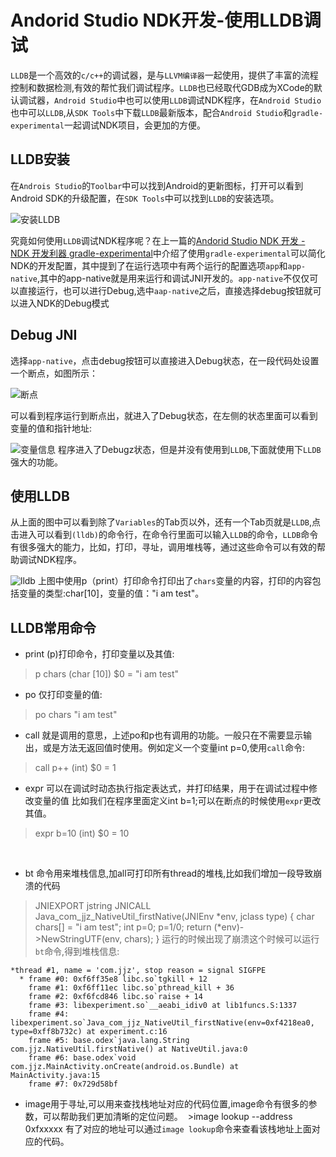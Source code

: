 # Andorid Studio NDK开发-使用LLDB调试

`LLDB`是一个高效的`c/c++`的调试器，是与`LLVM编译器`一起使用，提供了丰富的流程控制和数据检测,有效的帮忙我们调试程序。`LLDB`也已经取代GDB成为XCode的默认调试器，`Android Studio`中也可以使用`LLDB`调试NDK程序，在`Android Studio`也中可以`LLDB`,从`SDK Tools`中下载`LLDB`最新版本，配合`Android Studio`和`gradle-experimental`一起调试NDK项目，会更加的方便。

## LLDB安装
在`Androis Studio`的`Toolbar`中可以找到Android的更新图标，打开可以看到Android SDK的升级配置，在`SDK Tools`中可以找到`LLDB`的安装选项。

![安装LLDB](http://upload-images.jianshu.io/upload_images/22188-e998f2f638af115e.png?imageMogr2/auto-orient/strip%7CimageView2/2/w/1240)

究竟如何使用`LLDB`调试NDK程序呢？在上一篇的[Andorid Studio NDK 开发 - NDK 开发利器 gradle-experimental](https://juejin.im/post/58d997dd44d90400694754d2 )中介绍了使用`gradle-experimental`可以简化NDK的开发配置，其中提到了在运行选项中有两个运行的配置选项`app`和`app-native`,其中的app-native就是用来运行和调试JNI开发的。`app-native`不仅仅可以直接运行，也可以进行Debug,选中`aap-native`之后，直接选择debug按钮就可以进入NDK的Debug模式

## Debug JNI

选择`app-native`，点击debug按钮可以直接进入Debug状态，在一段代码处设置一个断点，如图所示：

![断点](http://upload-images.jianshu.io/upload_images/22188-b7f5571df9640a3d.png?imageMogr2/auto-orient/strip%7CimageView2/2/w/1240)

可以看到程序运行到断点出，就进入了Debug状态，在左侧的状态里面可以看到变量的值和指针地址:

![变量信息](http://upload-images.jianshu.io/upload_images/22188-a15de7514a8e34b3.png?imageMogr2/auto-orient/strip%7CimageView2/2/w/1240)
程序进入了Debugz状态，但是并没有使用到`LLDB`,下面就使用下`LLDB`强大的功能。

## 使用LLDB

从上面的图中可以看到除了`Variables`的Tab页以外，还有一个Tab页就是`LLDB`,点击进入可以看到`(lldb)`的命令行，在命令行里面可以输入`LLDB`的命令，`LLDB`命令有很多强大的能力，比如，打印，寻址，调用堆栈等，通过这些命令可以有效的帮助调试NDK程序。

![lldb](http://upload-images.jianshu.io/upload_images/22188-d989d52be1d54e6a.png?imageMogr2/auto-orient/strip%7CimageView2/2/w/1240)
上图中使用p（print）打印命令打印出了`chars`变量的内容，打印的内容包括变量的类型:char[10]，变量的值："i am test"。

## LLDB常用命令

* print (p)打印命令，打印变量以及其值:
> p chars
   (char [10]) $0 = "i am test"

* po 仅打印变量的值:
>po chars
   "i am test"

* call 就是调用的意思，上述po和p也有调用的功能。一般只在不需要显示输出，或是方法无返回值时使用。例如定义一个变量int p=0,使用`call`命令:
>call p++
  (int) $0 = 1

* expr 可以在调试时动态执行指定表达式，并打印结果，用于在调试过程中修改变量的值
比如我们在程序里面定义int b=1;可以在断点的时候使用`expr`更改其值。
>expr b=10
    (int) $0 = 10 

 

* bt 命令用来堆栈信息,加all可打印所有thread的堆栈,比如我们增加一段导致崩溃的代码
>JNIEXPORT jstring JNICALL
Java_com_jjz_NativeUtil_firstNative(JNIEnv *env, jclass type) {
    char chars[] = "i am test";
    int p=0;
    p=1/0;
    return (*env)->NewStringUTF(env, chars);
}
运行的时候出现了崩溃这个时候可以运行`bt`命令,得到堆栈信息:
```
*thread #1, name = 'com.jjz', stop reason = signal SIGFPE
  * frame #0: 0xf6ff35e8 libc.so`tgkill + 12
    frame #1: 0xf6ff11ec libc.so`pthread_kill + 36
    frame #2: 0xf6fcd846 libc.so`raise + 14
    frame #3: libexperiment.so`__aeabi_idiv0 at lib1funcs.S:1337
    frame #4: libexperiment.so`Java_com_jjz_NativeUtil_firstNative(env=0xf4218ea0, type=0xff8b732c) at experiment.c:16
    frame #5: base.odex`java.lang.String com.jjz.NativeUtil.firstNative() at NativeUtil.java:0
    frame #6: base.odex`void com.jjz.MainActivity.onCreate(android.os.Bundle) at MainActivity.java:15
    frame #7: 0x729d58bf
```

* image用于寻址,可以用来查找栈地址对应的代码位置,image命令有很多的参数，可以帮助我们更加清晰的定位问题。
 >image lookup --address 0xfxxxxx
   有了对应的地址可以通过`image lookup`命令来查看该栈地址上面对应的代码。

